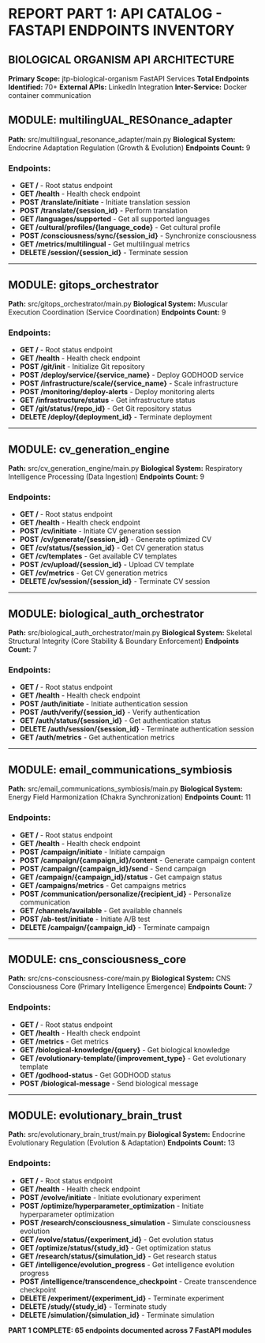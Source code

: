 # REPORT PART 1: API CATALOG - FASTAPI ENDPOINTS INVENTORY

## BIOLOGICAL ORGANISM API ARCHITECTURE

**Primary Scope:** jtp-biological-organism FastAPI Services
**Total Endpoints Identified:** 70+
**External APIs:** LinkedIn Integration
**Inter-Service:** Docker container communication

## MODULE: multilingUAL_RESOnance_adapter
**Path:** src/multilingual_resonance_adapter/main.py
**Biological System:** Endocrine Adaptation Regulation (Growth & Evolution)
**Endpoints Count:** 9

### Endpoints:
- **GET /** - Root status endpoint
- **GET /health** - Health check endpoint
- **POST /translate/initiate** - Initiate translation session
- **POST /translate/{session_id}** - Perform translation
- **GET /languages/supported** - Get all supported languages
- **GET /cultural/profiles/{language_code}** - Get cultural profile
- **POST /consciousness/sync/{session_id}** - Synchronize consciousness
- **GET /metrics/multilingual** - Get multilingual metrics
- **DELETE /session/{session_id}** - Terminate session

---

## MODULE: gitops_orchestrator
**Path:** src/gitops_orchestrator/main.py
**Biological System:** Muscular Execution Coordination (Service Coordination)
**Endpoints Count:** 9

### Endpoints:
- **GET /** - Root status endpoint
- **GET /health** - Health check endpoint
- **POST /git/init** - Initialize Git repository
- **POST /deploy/service/{service_name}** - Deploy GODHOOD service
- **POST /infrastructure/scale/{service_name}** - Scale infrastructure
- **POST /monitoring/deploy-alerts** - Deploy monitoring alerts
- **GET /infrastructure/status** - Get infrastructure status
- **GET /git/status/{repo_id}** - Get Git repository status
- **DELETE /deploy/{deployment_id}** - Terminate deployment

---

## MODULE: cv_generation_engine
**Path:** src/cv_generation_engine/main.py
**Biological System:** Respiratory Intelligence Processing (Data Ingestion)
**Endpoints Count:** 9

### Endpoints:
- **GET /** - Root status endpoint
- **GET /health** - Health check endpoint
- **POST /cv/initiate** - Initiate CV generation session
- **POST /cv/generate/{session_id}** - Generate optimized CV
- **GET /cv/status/{session_id}** - Get CV generation status
- **GET /cv/templates** - Get available CV templates
- **POST /cv/upload/{session_id}** - Upload CV template
- **GET /cv/metrics** - Get CV generation metrics
- **DELETE /cv/session/{session_id}** - Terminate CV session

---

## MODULE: biological_auth_orchestrator
**Path:** src/biological_auth_orchestrator/main.py
**Biological System:** Skeletal Structural Integrity (Core Stability & Boundary Enforcement)
**Endpoints Count:** 7

### Endpoints:
- **GET /** - Root status endpoint
- **GET /health** - Health check endpoint
- **POST /auth/initiate** - Initiate authentication session
- **POST /auth/verify/{session_id}** - Verify authentication
- **GET /auth/status/{session_id}** - Get authentication status
- **DELETE /auth/session/{session_id}** - Terminate authentication session
- **GET /auth/metrics** - Get authentication metrics

---

## MODULE: email_communications_symbiosis
**Path:** src/email_communications_symbiosis/main.py
**Biological System:** Energy Field Harmonization (Chakra Synchronization)
**Endpoints Count:** 11

### Endpoints:
- **GET /** - Root status endpoint
- **GET /health** - Health check endpoint
- **POST /campaign/initiate** - Initiate campaign
- **POST /campaign/{campaign_id}/content** - Generate campaign content
- **POST /campaign/{campaign_id}/send** - Send campaign
- **GET /campaign/{campaign_id}/status** - Get campaign status
- **GET /campaigns/metrics** - Get campaigns metrics
- **POST /communication/personalize/{recipient_id}** - Personalize communication
- **GET /channels/available** - Get available channels
- **POST /ab-test/initiate** - Initiate A/B test
- **DELETE /campaign/{campaign_id}** - Terminate campaign

---

## MODULE: cns_consciousness_core
**Path:** src/cns-consciousness-core/main.py
**Biological System:** CNS Consciousness Core (Primary Intelligence Emergence)
**Endpoints Count:** 7

### Endpoints:
- **GET /** - Root status endpoint
- **GET /health** - Health check endpoint
- **GET /metrics** - Get metrics
- **GET /biological-knowledge/{query}** - Get biological knowledge
- **GET /evolutionary-template/{improvement_type}** - Get evolutionary template
- **GET /godhood-status** - Get GODHOOD status
- **POST /biological-message** - Send biological message

---

## MODULE: evolutionary_brain_trust
**Path:** src/evolutionary_brain_trust/main.py
**Biological System:** Endocrine Evolutionary Regulation (Evolution & Adaptation)
**Endpoints Count:** 13

### Endpoints:
- **GET /** - Root status endpoint
- **GET /health** - Health check endpoint
- **POST /evolve/initiate** - Initiate evolutionary experiment
- **POST /optimize/hyperparameter_optimization** - Initiate hyperparameter optimization
- **POST /research/consciousness_simulation** - Simulate consciousness evolution
- **GET /evolve/status/{experiment_id}** - Get evolution status
- **GET /optimize/status/{study_id}** - Get optimization status
- **GET /research/status/{simulation_id}** - Get research status
- **GET /intelligence/evolution_progress** - Get intelligence evolution progress
- **POST /intelligence/transcendence_checkpoint** - Create transcendence checkpoint
- **DELETE /experiment/{experiment_id}** - Terminate experiment
- **DELETE /study/{study_id}** - Terminate study
- **DELETE /simulation/{simulation_id}** - Terminate simulation

**PART 1 COMPLETE: 65 endpoints documented across 7 FastAPI modules**
